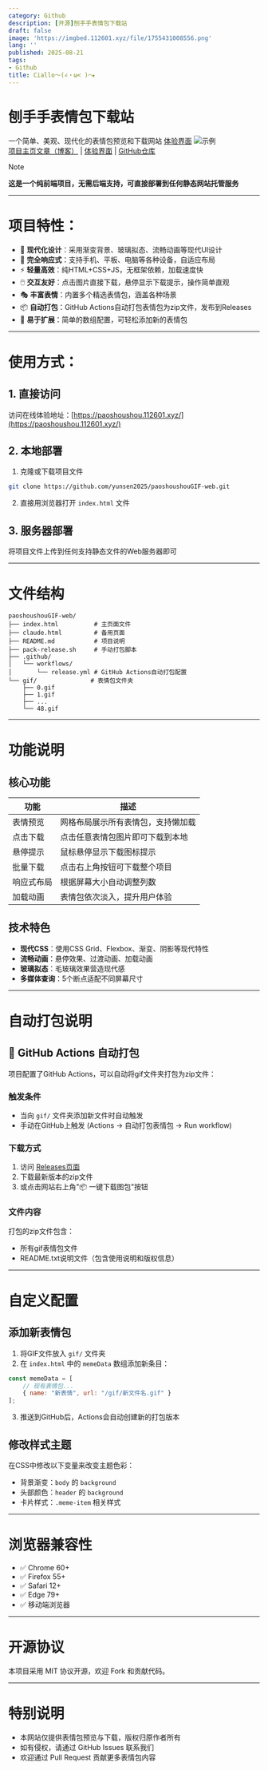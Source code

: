 ```yaml
---
category: Github
description: [开源]刨手手表情包下载站
draft: false
image: 'https://imgbed.112601.xyz/file/1755431008556.png'
lang: ''
published: 2025-08-21
tags:
- Github
title: Ciallo～(∠・ω< )⌒★
---
```

# 刨手手表情包下载站  
一个简单、美观、现代化的表情包预览和下载网站  [体验界面](https://paoshoushou.112601.xyz/)
![示例](https://imgbed.112601.xyz/file/1755431008556.png)  
[项目主页文章（博客）](#) | [体验界面](https://paoshoushou.112601.xyz/) | [GitHub仓库](https://github.com/yunsen2025/paoshoushouGIF-web)

> [!NOTE]
>
> **这是一个纯前端项目，无需后端支持，可直接部署到任何静态网站托管服务**

---
# 项目特性：
- 🎨 **现代化设计**：采用渐变背景、玻璃拟态、流畅动画等现代UI设计
- 📱 **完全响应式**：支持手机、平板、电脑等各种设备，自适应布局
- ⚡ **轻量高效**：纯HTML+CSS+JS，无框架依赖，加载速度快
- 🖱️ **交互友好**：点击图片直接下载，悬停显示下载提示，操作简单直观
- 🎭 **丰富表情**：内置多个精选表情包，涵盖各种场景
- 📦 **自动打包**：GitHub Actions自动打包表情包为zip文件，发布到Releases
- 🔧 **易于扩展**：简单的数组配置，可轻松添加新的表情包

---  
# 使用方式：  

## 1. 直接访问
访问在线体验地址：[https://paoshoushou.112601.xyz/](https://paoshoushou.112601.xyz/)

## 2. 本地部署
1. 克隆或下载项目文件
```bash
git clone https://github.com/yunsen2025/paoshoushouGIF-web.git
```

2. 直接用浏览器打开 `index.html` 文件

## 3. 服务器部署
将项目文件上传到任何支持静态文件的Web服务器即可

---
# 文件结构
```
paoshoushouGIF-web/
├── index.html          # 主页面文件
├── claude.html         # 备用页面
├── README.md           # 项目说明
├── pack-release.sh     # 手动打包脚本
├── .github/
│   └── workflows/
│       └── release.yml # GitHub Actions自动打包配置
└── gif/               # 表情包文件夹
    ├── 0.gif
    ├── 1.gif
    ├── ...
    └── 48.gif
```

---
# 功能说明

## 核心功能
| 功能         | 描述                |
| ---------- | ----------------- |
| 表情预览     | 网格布局展示所有表情包，支持懒加载 |
| 点击下载     | 点击任意表情包图片即可下载到本地 |
| 悬停提示     | 鼠标悬停显示下载图标提示 |
| 批量下载     | 点击右上角按钮可下载整个项目 |
| 响应式布局   | 根据屏幕大小自动调整列数 |
| 加载动画     | 表情包依次淡入，提升用户体验 |

## 技术特色
- **现代CSS**：使用CSS Grid、Flexbox、渐变、阴影等现代特性
- **流畅动画**：悬停效果、过渡动画、加载动画
- **玻璃拟态**：毛玻璃效果营造现代感
- **多媒体查询**：5个断点适配不同屏幕尺寸

---
# 自动打包说明

## 🤖 GitHub Actions 自动打包
项目配置了GitHub Actions，可以自动将gif文件夹打包为zip文件：

### 触发条件
- 当向 `gif/` 文件夹添加新文件时自动触发
- 手动在GitHub上触发 (Actions -> 自动打包表情包 -> Run workflow)

### 下载方式
1. 访问 [Releases页面](https://github.com/yunsen2025/paoshoushouGIF-web/releases)
2. 下载最新版本的zip文件
3. 或点击网站右上角"📦 一键下载图包"按钮

### 文件内容
打包的zip文件包含：
- 所有gif表情包文件
- README.txt说明文件（包含使用说明和版权信息）

---
# 自定义配置

## 添加新表情包
1. 将GIF文件放入 `gif/` 文件夹
2. 在 `index.html` 中的 `memeData` 数组添加新条目：
```javascript
const memeData = [
    // 现有表情包...
    { name: "新表情", url: "/gif/新文件名.gif" }
];
```
3. 推送到GitHub后，Actions会自动创建新的打包版本

## 修改样式主题
在CSS中修改以下变量来改变主题色彩：
- 背景渐变：`body` 的 `background`
- 头部颜色：`header` 的 `background`
- 卡片样式：`.meme-item` 相关样式

---
# 浏览器兼容性
- ✅ Chrome 60+
- ✅ Firefox 55+
- ✅ Safari 12+
- ✅ Edge 79+
- ✅ 移动端浏览器

---
# 开源协议
本项目采用 MIT 协议开源，欢迎 Fork 和贡献代码。

---
# 特别说明
- 本网站仅提供表情包预览与下载，版权归原作者所有
- 如有侵权，请通过 GitHub Issues 联系我们
- 欢迎通过 Pull Request 贡献更多表情包内容